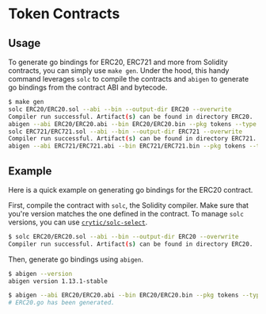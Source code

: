 # Token Contracts

## Usage

To generate go bindings for ERC20, ERC721 and more from Solidity contracts, you can simply use `make gen`. Under the hood, this handy command leverages `solc` to compile the contracts and `abigen` to generate go bindings from the contract ABI and bytecode.

```sh
$ make gen
solc ERC20/ERC20.sol --abi --bin --output-dir ERC20 --overwrite
Compiler run successful. Artifact(s) can be found in directory ERC20.
abigen --abi ERC20/ERC20.abi --bin ERC20/ERC20.bin --pkg tokens --type ERC20 --out ERC20.go
solc ERC721/ERC721.sol --abi --bin --output-dir ERC721 --overwrite
Compiler run successful. Artifact(s) can be found in directory ERC721.
abigen --abi ERC721/ERC721.abi --bin ERC721/ERC721.bin --pkg tokens --type ERC721 --out ERC721.go
```

## Example

Here is a quick example on generating go bindings for the ERC20 contract.

First, compile the contract with `solc`, the Solidity compiler. Make sure that you're version matches the one defined in the contract. To manage `solc` versions, you can use [`crytic/solc-select`](https://github.com/crytic/solc-select).

```sh
$ solc ERC20/ERC20.sol --abi --bin --output-dir ERC20 --overwrite
Compiler run successful. Artifact(s) can be found in directory ERC20.
```

Then, generate go bindings using `abigen`.

```sh
$ abigen --version
abigen version 1.13.1-stable

$ abigen --abi ERC20/ERC20.abi --bin ERC20/ERC20.bin --pkg tokens --type ERC20 --out ERC20.go
# ERC20.go has been generated.
```
